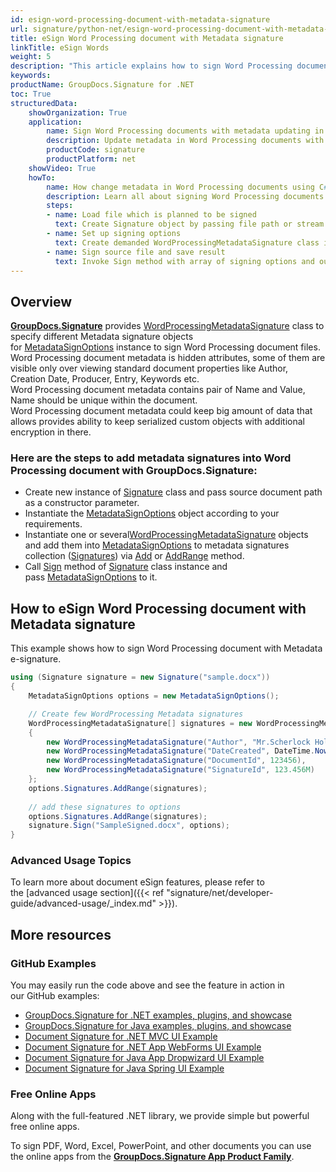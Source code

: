 ```yaml
---
id: esign-word-processing-document-with-metadata-signature
url: signature/python-net/esign-word-processing-document-with-metadata-signature
title: eSign Word Processing document with Metadata signature
linkTitle: eSign Words
weight: 5
description: "This article explains how to sign Word Processing document with metadata signatures by GroupDocs.Signature."
keywords: 
productName: GroupDocs.Signature for .NET 
toc: True
structuredData:
    showOrganization: True
    application:    
        name: Sign Word Processing documents with metadata updating in C#    
        description: Update metadata in Word Processing documents with C# language by GroupDocs.Signature for .NET APIs
        productCode: signature
        productPlatform: net 
    showVideo: True
    howTo:
        name: How change metadata in Word Processing documents using C# 
        description: Learn all about signing Word Processing documents by metadata and C#
        steps:
        - name: Load file which is planned to be signed
          text: Create Signature object by passing file path or stream as a constructor parameter.
        - name: Set up signing options 
          text: Create demanded WordProcessingMetadataSignature class instances and add them to array.
        - name: Sign source file and save result 
          text: Invoke Sign method with array of signing options and output file path or stream.
---
```

## Overview
[**GroupDocs.Signature**](https://products.groupdocs.com/signature/net) provides [WordProcessingMetadataSignature](https://reference.groupdocs.com/signature/net/groupdocs.signature.domain/wordprocessingmetadatasignature) class to specify different Metadata signature objects for [MetadataSignOptions](https://reference.groupdocs.com/signature/net/groupdocs.signature.options/metadatasignoptions) instance to sign Word Processing document files.
Word Processing document metadata is hidden attributes, some of them are visible only over viewing standard document properties like Author, Creation Date, Producer, Entry, Keywords etc.  
Word Processing document metadata contains pair of Name and Value, Name should be unique within the document.  
Word Processing document metadata could keep big amount of data that allows provides ability to keep serialized custom objects with additional encryption in there.

### Here are the steps to add metadata signatures into Word Processing document with GroupDocs.Signature:

* Create new instance of [Signature](https://reference.groupdocs.com/signature/net/groupdocs.signature/signature) class and pass source document path as a constructor parameter.
* Instantiate the [MetadataSignOptions](https://reference.groupdocs.com/signature/net/groupdocs.signature.options/metadatasignoptions) object according to your requirements.
* Instantiate one or several[WordProcessingMetadataSignature](https://reference.groupdocs.com/signature/net/groupdocs.signature.domain/wordprocessingmetadatasignature) objects and add them into [MetadataSignOptions](https://reference.groupdocs.com/signature/net/groupdocs.signature.options/metadatasignoptions) to metadata signatures collection ([Signatures](https://reference.groupdocs.com/signature/net/groupdocs.signature.options/metadatasignoptions/signatures)) via [Add](https://reference.groupdocs.com/signature/net/groupdocs.signature.domain/metadatasignaturecollection/add) or [AddRange](https://reference.groupdocs.com/signature/net/groupdocs.signature.domain/metadatasignaturecollection/addrange) method.
* Call [Sign](https://reference.groupdocs.com/signature/net/groupdocs.signature/signature/sign/) method of [Signature](https://reference.groupdocs.com/signature/net/groupdocs.signature/signature) class instance and pass [MetadataSignOptions](https://reference.groupdocs.com/signature/net/groupdocs.signature.options/metadatasignoptions) to it.

## How to eSign Word Processing document with Metadata signature

This example shows how to sign Word Processing document with Metadata e-signature.

```csharp
using (Signature signature = new Signature("sample.docx"))
{
    MetadataSignOptions options = new MetadataSignOptions();

    // Create few WordProcessing Metadata signatures
    WordProcessingMetadataSignature[] signatures = new WordProcessingMetadataSignature[]
    {
        new WordProcessingMetadataSignature("Author", "Mr.Scherlock Holmes"),
        new WordProcessingMetadataSignature("DateCreated", DateTime.Now),
        new WordProcessingMetadataSignature("DocumentId", 123456),
        new WordProcessingMetadataSignature("SignatureId", 123.456M)
    };
    options.Signatures.AddRange(signatures);
  
    // add these signatures to options
    options.Signatures.AddRange(signatures);
    signature.Sign("SampleSigned.docx", options);
}
```

### Advanced Usage Topics

To learn more about document eSign features, please refer to the [advanced usage section]({{< ref "signature/net/developer-guide/advanced-usage/_index.md" >}}).

## More resources

### GitHub Examples

You may easily run the code above and see the feature in action in our GitHub examples:

* [GroupDocs.Signature for .NET examples, plugins, and showcase](https://github.com/groupdocs-signature/GroupDocs.Signature-for-.NET)
* [GroupDocs.Signature for Java examples, plugins, and showcase](https://github.com/groupdocs-signature/GroupDocs.Signature-for-Java)
* [Document Signature for .NET MVC UI Example](https://github.com/groupdocs-signature/GroupDocs.Signature-for-.NET-MVC)
* [Document Signature for .NET App WebForms UI Example](https://github.com/groupdocs-signature/GroupDocs.Signature-for-.NET-WebForms)
* [Document Signature for Java App Dropwizard UI Example](https://github.com/groupdocs-signature/GroupDocs.Signature-for-Java-Dropwizard)
* [Document Signature for Java Spring UI Example](https://github.com/groupdocs-signature/GroupDocs.Signature-for-Java-Spring)

### Free Online Apps

Along with the full-featured .NET library, we provide simple but powerful free online apps.

To sign PDF, Word, Excel, PowerPoint, and other documents you can use the online apps from the **[GroupDocs.Signature App Product Family](https://products.groupdocs.app/signature/family)**.
